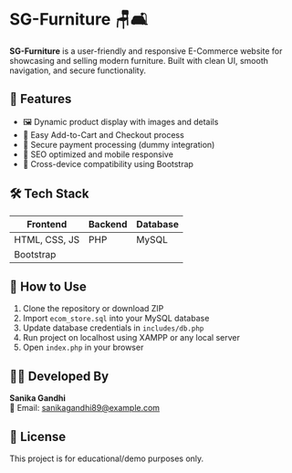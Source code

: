 # SG-Furniture 🪑🛋️

**SG-Furniture** is a user-friendly and responsive E-Commerce website for showcasing and selling modern furniture. Built with clean UI, smooth navigation, and secure functionality.

## 🌟 Features

- 🖼️ Dynamic product display with images and details
- 🛒 Easy Add-to-Cart and Checkout process
- 🔐 Secure payment processing (dummy integration)
- 🔎 SEO optimized and mobile responsive
- 📱 Cross-device compatibility using Bootstrap

## 🛠️ Tech Stack

| Frontend        | Backend   | Database |
|----------------|-----------|----------|
| HTML, CSS, JS  | PHP       | MySQL    |
| Bootstrap      |           |          |


## 🚀 How to Use

1. Clone the repository or download ZIP
2. Import `ecom_store.sql` into your MySQL database
3. Update database credentials in `includes/db.php`
4. Run project on localhost using XAMPP or any local server
5. Open `index.php` in your browser

## 👩‍💻 Developed By

**Sanika Gandhi**  
📧 Email: sanikagandhi89@example.com  




## 📜 License

This project is for educational/demo purposes only.



